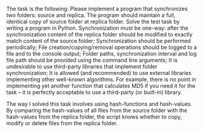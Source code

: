 The task is the following:
  Please implement a program that synchronizes two folders: source and replica. The program should maintain a full, identical copy of source folder at replica folder. Solve the test task by writing a program in Python.
  Synchronization must be one-way: after the synchronization content of the replica folder should be modified to exactly match content of the source folder;
  Synchronization should be performed periodically;
  File creation/copying/removal operations should be logged to a file and to the console output;
  Folder paths, synchronization interval and log file path should be provided using the command line arguments;
  It is undesirable to use third-party libraries that implement folder synchronization;
  It is allowed (and recommended) to use external libraries implementing other well-known algorithms. For example, there is no point in implementing yet
  another function that calculates MD5 if you need it for the task – it is perfectly acceptable to use a third-party (or built-in) library.

The way I solved this task involves using hash-functions and hash-values. By comparing the hash-values of all files from the source folder with the hash-values from the replica folder,
the script knows whether to copy, modify or delete files from the replica folder.
